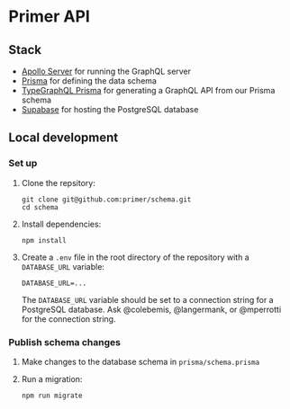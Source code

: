 # Primer API

## Stack
* [Apollo Server](https://www.apollographql.com/docs/apollo-server/) for running the GraphQL server
* [Prisma](https://www.prisma.io/) for defining the data schema
* [TypeGraphQL Prisma](https://prisma.typegraphql.com/) for generating a GraphQL API from our Prisma schema
* [Supabase](https://supabase.com) for hosting the PostgreSQL database

## Local development

### Set up

1. Clone the repsitory:

   ```shell
   git clone git@github.com:primer/schema.git
   cd schema
   ```

1. Install dependencies:

   ```shell
   npm install
   ```

1. Create a `.env` file in the root directory of the repository with a `DATABASE_URL` variable:

   ```shell
   DATABASE_URL=...
   ```

   The `DATABASE_URL` variable should be set to a connection string for a PostgreSQL database. Ask @colebemis, @langermank, or @mperrotti for the connection string.

### Publish schema changes

1. Make changes to the database schema in `prisma/schema.prisma`

1. Run a migration:

   ```shell
   npm run migrate
   ```
